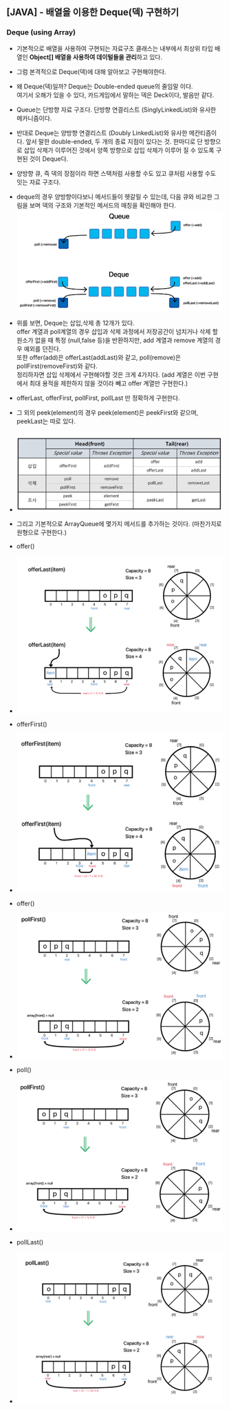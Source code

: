 ## [JAVA] - 배열을 이용한 Deque(덱) 구현하기
### Deque (using Array)
- 기본적으로 배열을 사용하여 구현되는 자료구조 클래스는 내부에서 최상위 타입 배열인 <B>Object[] 배열을 사용하여 데이털들을 관리</B>하고 있다.
- 그럼 본격적으로 Deque(덱)에 대해 알아보고 구현해야한다.
- 왜 Deque(덱)일까? Deque는 Double-ended queue의 줄임말 이다.  
여기서 오해가 있을 수 있다, 카드게임에서 말하는 덱은 Deck이다, 발음만 같다.
- Queue는 단방향 자료 구조다. 단방향 연결리스트 (SinglyLinkedList)와 유사한 메카니즘이다.
- 반대로 Deque는 양방향 연결리스트 (Doubly LinkedList)와 유사한 메칸티즘이다. 앞서 말한 double-ended, 두 개의 종료 지점이 있다는 것.
한마디로 단 방향으로 삽입 삭제가 이루어진 것에서 양쪽 방향으로 삽입 삭제가 이루어 질 수 있도록 구현된 것이 Deque다.

- 양방향 큐, 즉 덱의 장점이라 하면 스택처럼 사용할 수도 있고 큐처럼 사용할 수도 잇는 자료 구조다.
- deque의 경우 양방향이다보니 메서드들이 헷갈릴 수 있는데, 다음 큐와 비교한 그림을 보며 덱의 구조와 기본적인 메서드의 매칭을 확인해야 한다.
![img.png](img.png)
- 위를 보면, Deque는 삽입,삭제 총 12개가 있다.  
offer 계열과 poll계열의 경우 삽입과 삭제 과정에서 저장공간이 넘치거나 삭제 할 원소가 없을 때 특정 (null,false 등)을 반환하지만, add 계열과 remove 계열의 경우 예외를 던진다.  
또한 offer(add)은 offerLast(addLast)와 같고, poll(remove)은 pollFirst(removeFirst)와 같다.  
정리하자면 삽입 삭제에서 구현해야할 것은 크게 4가지다. (add 계열은 이번 구현에서 최대 용적을 제한하지 않을 것이라 빼고 offer 계열만 구현한다.)  

- offerLast, offerFirst, pollFirst, pollLast 만 정확하게 구현한다.  

- 그 외의 peek(element)의 경우 peek(element)은 peekFirst와 같으며, peekLast는 따로 있다. 
- ![img_1.png](img_1.png) 
- 그리고 기본적으로 ArrayQueue에 몇가지 메서드를 추가하는 것이다. (마찬가지로 원형으로 구현한다.)
- offer()
- ![img_2.png](img_2.png)
- offerFirst()
- ![img_3.png](img_3.png)
- offer()
- ![img_4.png](img_4.png)
- poll()
- ![img_5.png](img_5.png)
- pollLast()
- ![img_6.png](img_6.png)